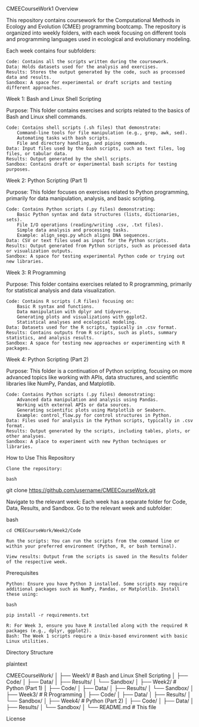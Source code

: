 CMEECourseWork1
Overview

This repository contains coursework for the Computational Methods in Ecology and Evolution (CMEE) programming bootcamp. The repository is organized into weekly folders, with each week focusing on different tools and programming languages used in ecological and evolutionary modeling.

Each week contains four subfolders:

    Code: Contains all the scripts written during the coursework.
    Data: Holds datasets used for the analysis and exercises.
    Results: Stores the output generated by the code, such as processed data and results.
    Sandbox: A space for experimental or draft scripts and testing different approaches.

Week 1: Bash and Linux Shell Scripting

Purpose: This folder contains exercises and scripts related to the basics of Bash and Linux shell commands.

    Code: Contains shell scripts (.sh files) that demonstrate:
        Command-line tools for file manipulation (e.g., grep, awk, sed).
        Automating tasks with bash scripts.
        File and directory handling, and piping commands.
    Data: Input files used by the bash scripts, such as text files, log files, or tabular data.
    Results: Output generated by the shell scripts.
    Sandbox: Contains draft or experimental bash scripts for testing purposes.

Week 2: Python Scripting (Part 1)

Purpose: This folder focuses on exercises related to Python programming, primarily for data manipulation, analysis, and basic scripting.

    Code: Contains Python scripts (.py files) demonstrating:
        Basic Python syntax and data structures (lists, dictionaries, sets).
        File I/O operations (reading/writing .csv, .txt files).
        Simple data analysis and processing tasks.
        Example: align_seqs.py which aligns DNA sequences.
    Data: CSV or text files used as input for the Python scripts.
    Results: Output generated from Python scripts, such as processed data or visualization outputs.
    Sandbox: A space for testing experimental Python code or trying out new libraries.

Week 3: R Programming

Purpose: This folder contains exercises related to R programming, primarily for statistical analysis and data visualization.

    Code: Contains R scripts (.R files) focusing on:
        Basic R syntax and functions.
        Data manipulation with dplyr and tidyverse.
        Generating plots and visualizations with ggplot2.
        Statistical analyses and ecological modeling.
    Data: Datasets used for the R scripts, typically in .csv format.
    Results: Contains outputs from R scripts, such as plots, summary statistics, and analysis results.
    Sandbox: A space for testing new approaches or experimenting with R packages.

Week 4: Python Scripting (Part 2)

Purpose: This folder is a continuation of Python scripting, focusing on more advanced topics like working with APIs, data structures, and scientific libraries like NumPy, Pandas, and Matplotlib.

    Code: Contains Python scripts (.py files) demonstrating:
        Advanced data manipulation and analysis using Pandas.
        Working with external APIs or data sources.
        Generating scientific plots using Matplotlib or Seaborn.
        Example: control_flow.py for control structures in Python.
    Data: Files used for analysis in the Python scripts, typically in .csv format.
    Results: Output generated by the scripts, including tables, plots, or other analyses.
    Sandbox: A place to experiment with new Python techniques or libraries.

How to Use This Repository

    Clone the repository:

    bash

git clone https://github.com/username/CMEECourseWork.git

Navigate to the relevant week: Each week has a separate folder for Code, Data, Results, and Sandbox. Go to the relevant week and subfolder:

bash

    cd CMEECourseWork/Week2/Code

    Run the scripts: You can run the scripts from the command line or within your preferred environment (Python, R, or bash terminal).

    View results: Output from the scripts is saved in the Results folder of the respective week.

Prerequisites

    Python: Ensure you have Python 3 installed. Some scripts may require additional packages such as NumPy, Pandas, or Matplotlib. Install these using:

    bash

    pip install -r requirements.txt

    R: For Week 3, ensure you have R installed along with the required R packages (e.g., dplyr, ggplot2).
    Bash: The Week 1 scripts require a Unix-based environment with basic Linux utilities.

Directory Structure

plaintext

CMEECourseWork/
│
├── Week1/                  # Bash and Linux Shell Scripting
│   ├── Code/
│   ├── Data/
│   ├── Results/
│   └── Sandbox/
│
├── Week2/                  # Python (Part 1)
│   ├── Code/
│   ├── Data/
│   ├── Results/
│   └── Sandbox/
│
├── Week3/                  # R Programming
│   ├── Code/
│   ├── Data/
│   ├── Results/
│   └── Sandbox/
│
├── Week4/                  # Python (Part 2)
│   ├── Code/
│   ├── Data/
│   ├── Results/
│   └── Sandbox/
│
└── README.md               # This file

License